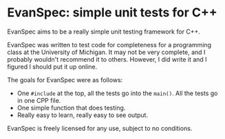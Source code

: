 EvanSpec: simple unit tests for C++
===================================

EvanSpec aims to be a really simple unit testing framework for C++.

EvanSpec was written to test code for completeness for a programming class at the University of Michigan. It may not be very complete, and I probably wouldn't recommend it to others. However, I did write it and I figured I should put it up online.

The goals for EvanSpec were as follows:

* One `#include` at the top, all the tests go into the `main()`. All the tests go in one CPP file.
* One simple function that does testing.
* Really easy to learn, really easy to see output.

EvanSpec is freely licensed for any use, subject to no conditions.
